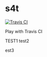 # s4t
[![Travis CI](https://travis-ci.org/xu0101/s4t.svg?branch=master)](https://travis-ci.org/xu0101/s4t)

Play with Travis CI

TEST1
test2

est3
